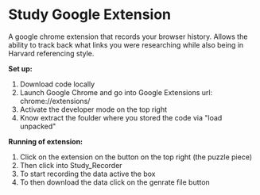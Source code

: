 # Study Google Extension
A google chrome extension that records your browser history. Allows the ability to track back what links you were researching while also being in Harvard referencing style. 

**Set up:**
1. Download code locally
2. Launch Google Chrome and go into Google Extensions url: chrome://extensions/
3. Activate the developer mode on the top right
4. Know extract the foulder where you stored the code via "load unpacked"

**Running of extension:**
1. Click on the extension on the button on the top right (the puzzle piece)
2. Then click into Study_Recorder 
3. To start recording the data active the box
4. To then download the data click on the genrate file button 
